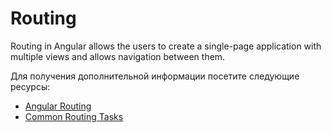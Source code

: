 # Routing

Routing in Angular allows the users to create a single-page application with multiple views and allows navigation between them.

Для получения дополнительной информации посетите следующие ресурсы:

- [Angular Routing](https://angular.io/guide/routing-overview)
- [Common Routing Tasks](https://angular.io/guide/router)
